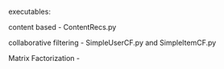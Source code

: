 executables:

content based - ContentRecs.py

collaborative filtering - SimpleUserCF.py and SimpleItemCF.py

Matrix Factorization - 
